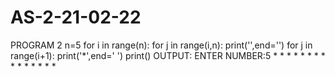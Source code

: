# AS-2-21-02-22
PROGRAM 2
n=5
for i in range(n):
    for j in range(i,n):
        print('',end='')
        for j in range(i+1):
            print('*',end=' ')
        print()
        OUTPUT:
        ENTER NUMBER:5
                                     *
                                *    *
                           *    *    *
                      *    *    *    *
              *       *     *    *   *
